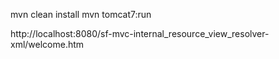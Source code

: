 mvn clean install
mvn tomcat7:run

http://localhost:8080/sf-mvc-internal_resource_view_resolver-xml/welcome.htm


